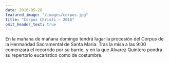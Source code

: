```yaml
---
date: 2016-05-28
featured_image: "/images/corpus.jpg"
title: "Corpus Christi – 2016"
omit_header_text: true
---
```


En la mañana de mañana domingo tendrá lugar la procesión del Corpus de la Hermandad Sacramental de Santa María. Tras la misa a las 9:00 comenzará el recorrido por su barrio, y en la que Alvarez Quintero pondrá su repertorio eucarístico como de costumbre.
